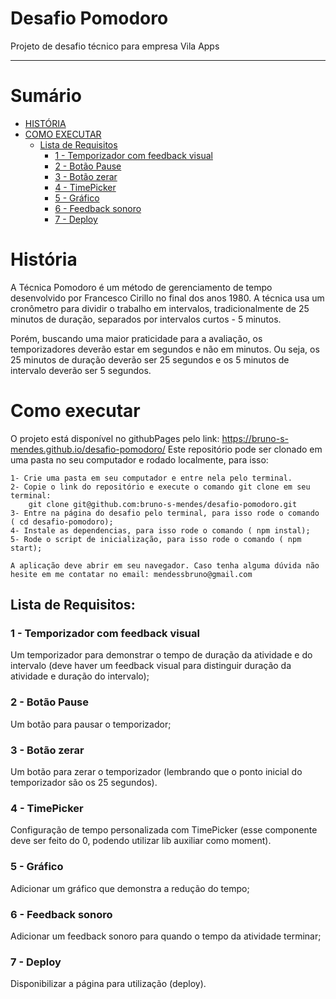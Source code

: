 # Desafio Pomodoro
Projeto de desafio técnico para empresa Vila Apps

---

# Sumário

- [HISTÓRIA](#história)
- [COMO EXECUTAR](#Como-executar)
  - [Lista de Requisitos](#lista-de-requisitos)
    - [1 - Temporizador com feedback visual](#1---Temporizador-com-feedback-visual)
    - [2 - Botão Pause](#2---Botão-Pause)
    - [3 - Botão zerar](#3---Botão-zerar)
    - [4 - TimePicker](#4---TimePicker)
    - [5 - Gráfico](#5---Gráfico)
    - [6 - Feedback sonoro](#6---Feedback-sonoro)
    - [7 - Deploy](#7---Deploy)

# História 
  A Técnica Pomodoro é um método de gerenciamento de tempo desenvolvido por Francesco Cirillo no final dos anos 1980. A técnica usa um cronômetro para dividir o
trabalho em intervalos, tradicionalmente de 25 minutos de duração, separados por intervalos curtos - 5 minutos.

  Porém, buscando uma maior praticidade para a avaliação, os temporizadores deverão estar em segundos e não em minutos. Ou seja, os 25 minutos de duração
deverão ser 25 segundos e os 5 minutos de intervalo deverão ser 5 segundos.

# Como executar

  O projeto está disponível no githubPages pelo link: https://bruno-s-mendes.github.io/desafio-pomodoro/ 
  Este repositório pode ser clonado em uma pasta no seu computador e rodado localmente, para isso:

    1- Crie uma pasta em seu computador e entre nela pelo terminal.
    2- Copie o link do repositório e execute o comando git clone em seu terminal:
        git clone git@github.com:bruno-s-mendes/desafio-pomodoro.git
    3- Entre na página do desafio pelo terminal, para isso rode o comando ( cd desafio-pomodoro);
    4- Instale as dependencias, para isso rode o comando ( npm instal);
    5- Rode o script de inicialização, para isso rode o comando ( npm start);

    A aplicação deve abrir em seu navegador. Caso tenha alguma dúvida não hesite em me contatar no email: mendessbruno@gmail.com


## Lista de Requisitos:

### 1 - Temporizador com feedback visual

Um temporizador para demonstrar o tempo de duração da atividade e do intervalo (deve haver um feedback visual para distinguir duração da atividade
e duração do intervalo);

### 2 - Botão Pause
Um botão para pausar o temporizador;

### 3 - Botão zerar

Um botão para zerar o temporizador (lembrando que o ponto inicial do temporizador são os 25 segundos).

### 4 - TimePicker

Configuração de tempo personalizada com TimePicker (esse componente deve ser feito do 0, podendo utilizar lib auxiliar como moment).

### 5 - Gráfico

Adicionar um gráfico que demonstra a redução do tempo;

### 6 - Feedback sonoro

Adicionar um feedback sonoro para quando o tempo da atividade terminar;

### 7 - Deploy

Disponibilizar a página para utilização (deploy).

